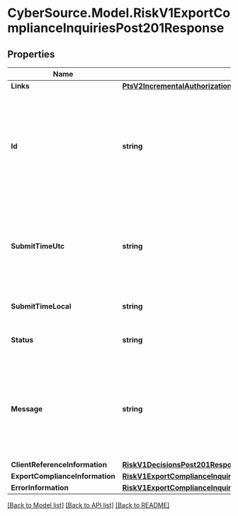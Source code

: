 # CyberSource.Model.RiskV1ExportComplianceInquiriesPost201Response
## Properties

Name | Type | Description | Notes
------------ | ------------- | ------------- | -------------
**Links** | [**PtsV2IncrementalAuthorizationPatch201ResponseLinks**](PtsV2IncrementalAuthorizationPatch201ResponseLinks.md) |  | [optional] 
**Id** | **string** | An unique identification number generated by Cybersource to identify the submitted request. Returned by all services. It is also appended to the endpoint of the resource. On incremental authorizations, this value with be the same as the identification number returned in the original authorization response.  | [optional] 
**SubmitTimeUtc** | **string** | Time of request in UTC. Format: &#x60;YYYY-MM-DDThh:mm:ssZ&#x60; **Example** &#x60;2016-08-11T22:47:57Z&#x60; equals August 11, 2016, at 22:47:57 (10:47:57 p.m.). The &#x60;T&#x60; separates the date and the time. The &#x60;Z&#x60; indicates UTC.  Returned by Cybersource for all services.  | [optional] 
**SubmitTimeLocal** | **string** | Time that the transaction was submitted in local time. Generated by Cybersource. | [optional] 
**Status** | **string** | The status for the call can be: - COMPLETED - INVALID_REQUEST - DECLINED  | [optional] 
**Message** | **string** | The message describing the reason of the status. Value can be   - The customer matched the Denied Parties List   - The Export bill_country/ship_country  match   - Export email_country match   - Export hostname_country/ip_country match  | [optional] 
**ClientReferenceInformation** | [**RiskV1DecisionsPost201ResponseClientReferenceInformation**](RiskV1DecisionsPost201ResponseClientReferenceInformation.md) |  | [optional] 
**ExportComplianceInformation** | [**RiskV1ExportComplianceInquiriesPost201ResponseExportComplianceInformation**](RiskV1ExportComplianceInquiriesPost201ResponseExportComplianceInformation.md) |  | [optional] 
**ErrorInformation** | [**RiskV1ExportComplianceInquiriesPost201ResponseErrorInformation**](RiskV1ExportComplianceInquiriesPost201ResponseErrorInformation.md) |  | [optional] 

[[Back to Model list]](../README.md#documentation-for-models) [[Back to API list]](../README.md#documentation-for-api-endpoints) [[Back to README]](../README.md)

